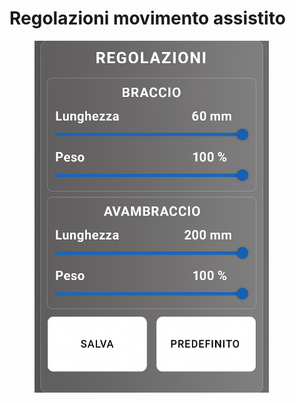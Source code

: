 # Regolazioni movimento assistito



<figure><img src="../../../.gitbook/assets/ChatGPT Image 24 giu 2025, 17_17_33.png" alt="" width="375"><figcaption></figcaption></figure>
